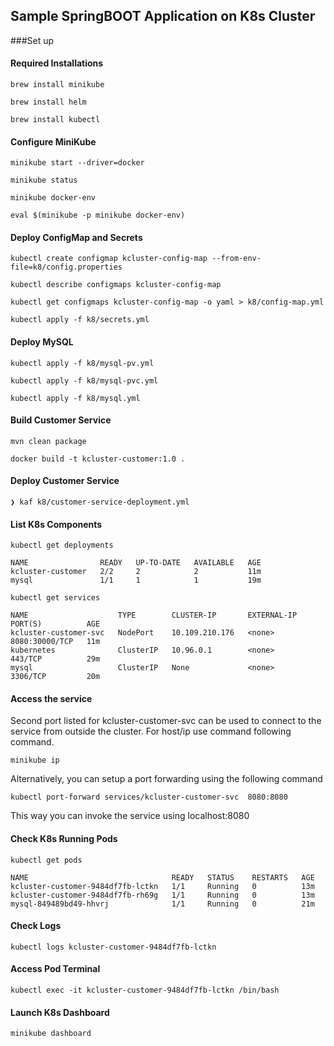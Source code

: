 ## Sample SpringBOOT Application on K8s Cluster

###Set up
#### Required Installations
```
brew install minikube 
```
```
brew install helm 
```
```
brew install kubectl 
```
#### Configure MiniKube
```aidl
minikube start --driver=docker
```
```
minikube status
```
```
minikube docker-env
```
```
eval $(minikube -p minikube docker-env)
```

#### Deploy ConfigMap and Secrets
```aidl
kubectl create configmap kcluster-config-map --from-env-file=k8/config.properties
```
```
kubectl describe configmaps kcluster-config-map
```
```
kubectl get configmaps kcluster-config-map -o yaml > k8/config-map.yml
```
```
kubectl apply -f k8/secrets.yml
```

#### Deploy MySQL
```aidl
kubectl apply -f k8/mysql-pv.yml
```
```
kubectl apply -f k8/mysql-pvc.yml
```
```
kubectl apply -f k8/mysql.yml
```

#### Build Customer Service
```aidl
mvn clean package
```
```
docker build -t kcluster-customer:1.0 .
```

#### Deploy Customer Service

```aidl
❯ kaf k8/customer-service-deployment.yml 
```
#### List K8s Components
```aidl
kubectl get deployments
```
```
NAME                READY   UP-TO-DATE   AVAILABLE   AGE
kcluster-customer   2/2     2            2           11m
mysql               1/1     1            1           19m
```
```aidl
kubectl get services
```
```
NAME                    TYPE        CLUSTER-IP       EXTERNAL-IP   PORT(S)          AGE
kcluster-customer-svc   NodePort    10.109.210.176   <none>        8080:30000/TCP   11m
kubernetes              ClusterIP   10.96.0.1        <none>        443/TCP          29m
mysql                   ClusterIP   None             <none>        3306/TCP         20m
```
#### Access the service
Second port listed for kcluster-customer-svc can be used to connect to the service from outside the cluster. 
For host/ip use command following command.
```
minikube ip
```

Alternatively, you can setup a port forwarding using the following command
```
kubectl port-forward services/kcluster-customer-svc  8080:8080
```
This way you can invoke the service using localhost:8080

#### Check K8s Running Pods
```aidl
kubectl get pods
```
```
NAME                                READY   STATUS    RESTARTS   AGE
kcluster-customer-9484df7fb-lctkn   1/1     Running   0          13m
kcluster-customer-9484df7fb-rh69g   1/1     Running   0          13m
mysql-849489bd49-hhvrj              1/1     Running   0          21m
```
#### Check Logs
```aidl
kubectl logs kcluster-customer-9484df7fb-lctkn
```

#### Access Pod Terminal
```aidl
kubectl exec -it kcluster-customer-9484df7fb-lctkn /bin/bash
```
#### Launch K8s Dashboard
```aidl
minikube dashboard
```













